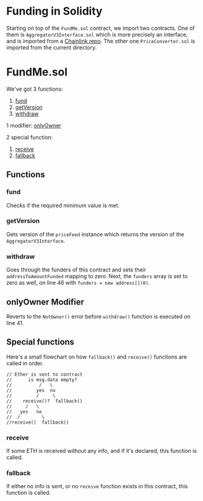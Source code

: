 # Funding in Solidity

Starting on top of the `FundMe.sol` contract, we import two contracts. One of them is `AggregatorV3Interface.sol` which is more precisely an interface, and is imported from a [Chainlink repo](https://github.com/smartcontractkit/chainlink/blob/develop/contracts/src/v0.8/interfaces/AggregatorV3Interface.sol). The other one `PriceConverter.sol` is imported from the current directory.

# FundMe.sol

We've got 3 functions:
1. [fund](#fund)
2. [getVersion](#getversion)
3. [withdraw](#withdraw)

1 modifier: [onlyOwner](#onlyowner-modifier)

2 special function:
1. [receive](#receive)
2. [fallback](#fallback)

## Functions

### fund

Checks if the required minimum value is met.

### getVersion

Gets version of the `priceFeed` instance which returns the version of the `AggregatorV3Interface`.

### withdraw

Goes through the funders of this contract and sets their `addressToAmountFunded` mapping to zero. Next, the `funders` array is set to zero as well, on line 46 with `funders = new address[](0)`.

## onlyOwner Modifier

Reverts to the `NotOwner()` error before `withdraw()` function is executed on line 41.

## Special functions

Here's a small flowchart on how `fallback()` and `receive()` functions are called in order.

```
// Ether is sent to contract
//      is msg.data empty?
//          /   \ 
//         yes  no
//         /     \
//    receive()?  fallback() 
//     /   \ 
//   yes   no
//  /        \
//receive()  fallback()
```

### receive

If some ETH is received without any info, and if it's declared, this function is called.

### fallback

If either no info is sent, or no `receive` function exists in this contract, this function is called. 
